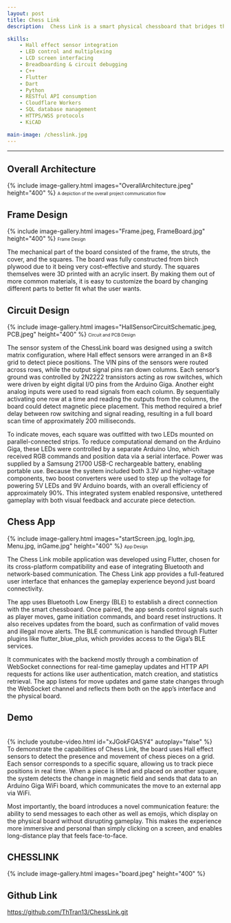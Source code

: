 ```yaml
---
layout: post
title: Chess Link
description:  Chess Link is a smart physical chessboard that bridges the gap between traditional tactile play and modern online connectivity. Designed in response to the rise of remote gaming during the COVID-19 pandemic, it allows users to play chess physically while connected to friends or AI opponents via a companion Android app. The board uses 64 Hall effect sensors and RGB LEDs to track piece movements and guide gameplay with intuitive lighting. An Arduino Giga manages local hardware, while Cloudflare Workers and Durable Objects handle real-time game logic and matchmaking. With Bluetooth and WiFi connectivity, Chess Link delivers a seamless, screen-free chess experience.

skills:
    - Hall effect sensor integration
    - LED control and multiplexing
    - LCD screen interfacing
    - Breadboarding & circuit debugging
    - C++
    - Flutter 
    - Dart
    - Python
    - RESTful API consumption
    - Cloudflare Workers
    - SQL database management
    - HTTPS/WSS protocols
    - KiCAD

main-image: /chesslink.jpg
---
```


---

## Overall Architecture
{% include image-gallery.html images="OverallArchitecture.jpeg" height="400" %}
<span style="font-size: 10px">A depiction of the overall project communication flow</span>

## Frame Design
{% include image-gallery.html images="Frame.jpeg, FrameBoard.jpg" height="400" %}
<span style="font-size: 10px">Frame Design</span>

The mechanical part of the board consisted of the frame, the struts, the cover, and the squares. 
The board was fully constructed from birch plywood due to it being very cost-effective and sturdy. The squares themselves were 3D printed with an acrylic insert. By making them out of more common materials, it is easy to customize the board by changing different parts to better fit what the user wants.

## Circuit Design
{% include image-gallery.html images="HallSensorCircuitSchematic.jpeg, PCB.jpeg" height="400" %}
<span style="font-size: 10px">Circuit and PCB Design</span>

The sensor system of the ChessLink board was designed using a switch matrix configuration, where Hall effect sensors were arranged in an 8×8 grid to detect piece positions. The VIN pins of the sensors were routed across rows, while the output signal pins ran down columns. Each sensor’s ground was controlled by 2N2222 transistors acting as row switches, which were driven by eight digital I/O pins from the Arduino Giga. Another eight analog inputs were used to read signals from each column. By sequentially activating one row at a time and reading the outputs from the columns, the board could detect magnetic piece placement. This method required a brief delay between row switching and signal reading, resulting in a full board scan time of approximately 200 milliseconds.

To indicate moves, each square was outfitted with two LEDs mounted on parallel-connected strips. To reduce computational demand on the Arduino Giga, these LEDs were controlled by a separate Arduino Uno, which received RGB commands and position data via a serial interface. Power was supplied by a Samsung 21700 USB-C rechargeable battery, enabling portable use. Because the system included both 3.3V and higher-voltage components, two boost converters were used to step up the voltage for powering 5V LEDs and 9V Arduino boards, with an overall efficiency of approximately 90%. This integrated system enabled responsive, untethered gameplay with both visual feedback and accurate piece detection.

## Chess App
{% include image-gallery.html images="startScreen.jpg, logIn.jpg, Menu.jpg, inGame.jpg" height="400" %}
<span style="font-size: 10px">App Design</span>

The Chess Link mobile application was developed using Flutter, chosen for its cross-platform 
compatibility and ease of integrating Bluetooth and network-based communication. The Chess 
Link app provides a full-featured user interface that enhances the gameplay experience beyond 
just board connectivity.

The app uses Bluetooth Low Energy (BLE) to establish a direct connection with the smart 
chessboard. Once paired, the app sends control signals such as player moves, game initiation 
commands, and board reset instructions. It also receives updates from the board, such as 
confirmation of valid moves and illegal move alerts. The BLE communication is handled 
through Flutter plugins like flutter_blue_plus, which provides access to the Giga’s BLE services. 

It communicates with the backend mostly through a combination of WebSocket 
connections for real-time gameplay updates and HTTP API requests for actions like user 
authentication, match creation, and statistics retrieval. The app listens for move updates and 
game state changes through the WebSocket channel and reflects them both on the app’s interface 
and the physical board.

## Demo
<br>
{% include youtube-video.html id="xJGokFGASY4" autoplay="false" %}

<br>
To demonstrate the capabilities of Chess Link, the board uses Hall effect sensors to detect the 
presence and movement of chess pieces on a grid. Each sensor corresponds to a specific square, 
allowing us to track piece positions in real time. When a piece is lifted and placed on another 
square, the system detects the change in magnetic field and sends that data to an Arduino Giga 
WiFi board, which communicates the move to an external app via WiFi. 

Most importantly, the board introduces a novel communication feature: the ability to send 
messages to each other as well as emojis, which display on the physical board without disrupting 
gameplay. This makes the experience more immersive and personal than simply clicking on a 
screen, and enables long-distance play that feels face-to-face.



## CHESSLINK
{% include image-gallery.html images="board.jpeg" height="400" %}


## Github Link
https://github.com/ThTran13/ChessLink.git

<br>
<br>
<br>
